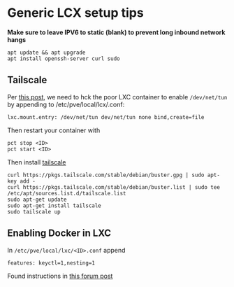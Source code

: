 # Generic LCX setup tips

**Make sure to leave IPV6 to static (blank) to prevent long inbound network hangs**

```
apt update && apt upgrade
apt install openssh-server curl sudo
```

## Tailscale

Per [this post](https://linux-tips.com/t/setup-openvpn-server-in-proxmox-lxc-container/695), we need to
hck the poor LXC container to enable `/dev/net/tun` by appending to /etc/pve/local/lcx/<ID>.conf:

```
lxc.mount.entry: /dev/net/tun dev/net/tun none bind,create=file
```

Then restart your container with 
```
pct stop <ID>
pct start <ID>
```

Then install [tailscale](https://tailscale.com/kb/1041/install-debian-buster)

```
curl https://pkgs.tailscale.com/stable/debian/buster.gpg | sudo apt-key add -
curl https://pkgs.tailscale.com/stable/debian/buster.list | sudo tee /etc/apt/sources.list.d/tailscale.list
sudo apt-get update
sudo apt-get install tailscale
sudo tailscale up

```

## Enabling Docker in LXC

In `/etc/pve/local/lxc/<ID>.conf` append

```
features: keyctl=1,nesting=1
```

Found instructions in [this forum post](https://discuss.linuxcontainers.org/t/working-install-of-docker-ce-in-lxc-unprivileged-container-in-proxmox/3828)
